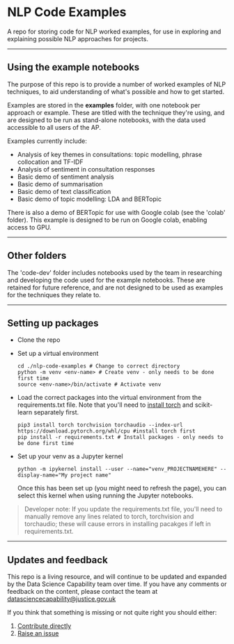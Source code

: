# NLP Code Examples
A repo for storing code for NLP worked examples, for use in exploring and explaining possible NLP approaches for projects.

----

## Using the example notebooks

The purpose of this repo is to provide a number of worked examples of NLP techniques, to aid understanding of what's possible and how to get started.

Examples are stored in the **examples** folder, with one notebook per approach or example. These are titled with the technique they're using, and are designed to be run as stand-alone notebooks, with the data used accessible to all users of the AP.

Examples currently include:
- Analysis of key themes in consultations: topic modelling, phrase collocation and TF-IDF
- Analysis of sentiment in consultation responses
- Basic demo of sentiment analysis
- Basic demo of summarisation
- Basic demo of text classification
- Basic demo of topic modelling: LDA and BERTopic

There is also a demo of BERTopic for use with Google colab (see the 'colab' folder). This example is designed to be run on Google colab, enabling access to GPU.

  ----

## Other folders

The 'code-dev' folder includes notebooks used by the team in researching and developing the code used for the example notebooks. These are retained for future reference, and are not designed to be used as examples for the techniques they relate to.

----

## Setting up packages

- Clone the repo
- Set up a virtual environment 
  ```
  cd ./nlp-code-examples # Change to correct directory
  python -m venv <env-name> # Create venv - only needs to be done first time
  source <env-name>/bin/activate # Activate venv
  ```
  
- Load the correct packages into the virtual environment from the requirements.txt file. Note that you'll need to [install torch](https://pytorch.org/get-started/locally/) and scikit-learn separately first.
    ```
  pip3 install torch torchvision torchaudio --index-url https://download.pytorch.org/whl/cpu #install torch first
  pip install -r requirements.txt # Install packages - only needs to be done first time
  ```
  
- Set up your venv as a Jupyter kernel
   ```
   python -m ipykernel install --user --name="venv_PROJECTNAMEHERE" --display-name="My project name"
   ```
   Once this has been set up (you might need to refresh the page), you can select this kernel when using running the Jupyter notebooks.
   
 >Developer note: If you update the requirements.txt file, you'll need to manually remove any lines related to torch, torchvision and torchaudio; these will cause errors in installing pacakges if left in requirements.txt.

----

## Updates and feedback

This repo is a living resource, and will continue to be updated and expanded by the Data Science Capability team over time. If you have any comments or feedback on the content, please contact the team at datasciencecapability@justice.gov.uk

If you think that something is missing or not quite right you should either:
1. [Contribute directly](https://moj-analytical-services.github.io/our-coding-standards/collaborate.html#versioncontrol)
2. [Raise an issue](https://github.com/moj-analytical-services/nlp-code-examples/issues)

